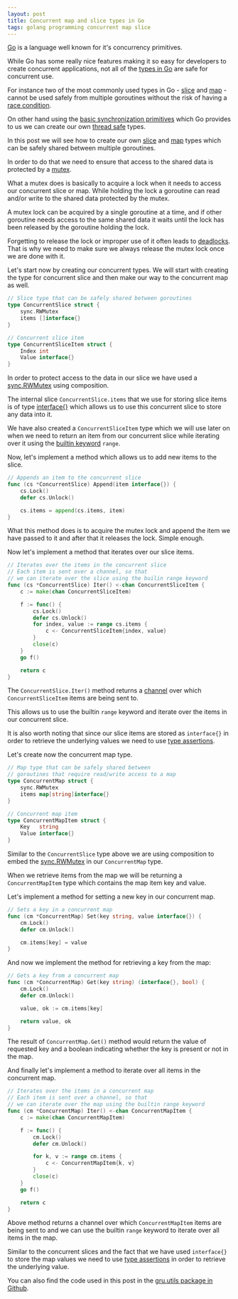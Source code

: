 ```yaml
---
layout: post
title: Concurrent map and slice types in Go
tags: golang programming concurrent map slice
---
```

[Go](https://golang.org/) is a language well known for it's
concurrency primitives.

While Go has some really nice features making it so easy for
developers to create concurrent applications, not all of the
[types in Go](https://golang.org/ref/spec#Types) are safe for
concurrent use.

For instance two of the most commonly used types in Go -
[slice](https://golang.org/ref/spec#Slice_types) and
[map](https://golang.org/ref/spec#Map_types) - cannot be used safely
from multiple goroutines without the risk of having a
[race condition](https://en.wikipedia.org/wiki/Race_condition#Software).

On other hand using the
[basic synchronization primitives](https://golang.org/pkg/sync/) which
Go provides to us we can create our own
[thread safe](https://en.wikipedia.org/wiki/Thread_safety) types.

In this post we will see how to create our own
[slice](https://golang.org/ref/spec#Slice_types) and
[map](https://golang.org/ref/spec#Map_types) types which can be
safely shared between multiple goroutines.

In order to do that we need to ensure that access to the shared
data is protected by a [mutex](https://en.wikipedia.org/wiki/Mutual_exclusion).

What a mutex does is basically to acquire a lock when it needs to
access our concurrent slice or map. While holding the lock a
goroutine can read and/or write to the shared data protected by the
mutex.

A mutex lock can be acquired by a single goroutine at a time, and if
other goroutine needs access to the same shared data it waits
until the lock has been released by the goroutine holding the lock.

Forgetting to release the lock or improper use of it often
leads to [deadlocks](https://en.wikipedia.org/wiki/Deadlock). That is
why we need to make sure we always release the mutex lock once we are
done with it.

Let's start now by creating our concurrent types. We will start
with creating the type for concurrent slice and then make our
way to the concurrent map as well.


```go
// Slice type that can be safely shared between goroutines
type ConcurrentSlice struct {
	sync.RWMutex
	items []interface{}
}

// Concurrent slice item
type ConcurrentSliceItem struct {
	Index int
	Value interface{}
}
```

In order to protect access to the data in our slice we have
used a [sync.RWMutex](https://golang.org/pkg/sync/#RWMutex) using
composition.

The internal slice `ConcurrentSlice.items` that we use for
storing slice items is of type
[interface{}](https://golang.org/ref/spec#Interface_types) which
allows us to use this concurrent slice to store any data into it.

We have also created a `ConcurrentSliceItem` type which we will
use later on when we need to return an item from our concurrent slice
while iterating over it using the
[builtin keyword](https://golang.org/ref/spec#Keywords) `range`.

Now, let's implement a method which allows us to add new items to the
slice.

```go
// Appends an item to the concurrent slice
func (cs *ConcurrentSlice) Append(item interface{}) {
	cs.Lock()
	defer cs.Unlock()

	cs.items = append(cs.items, item)
}
```

What this method does is to acquire the mutex lock and append the item
we have passed to it and after that it releases the lock. Simple enough.

Now let's implement a method that iterates over our slice items.

```go
// Iterates over the items in the concurrent slice
// Each item is sent over a channel, so that
// we can iterate over the slice using the builin range keyword
func (cs *ConcurrentSlice) Iter() <-chan ConcurrentSliceItem {
	c := make(chan ConcurrentSliceItem)

	f := func() {
		cs.Lock()
		defer cs.Unlock()
		for index, value := range cs.items {
			c <- ConcurrentSliceItem{index, value}
		}
		close(c)
	}
	go f()

	return c
}
```

The `ConcurrentSlice.Iter()` method returns a
[channel](https://golang.org/ref/spec#Channel_types) over which
`ConcurrentSliceItem` items are being sent to.

This allows us to use the builtin `range` keyword and iterate
over the items in our concurrent slice.

It is also worth noting that since our slice items are stored as
`interface{}` in order to retrieve the underlying values we
need to use [type assertions](https://golang.org/ref/spec#Type_assertions).

Let's create now the concurrent map type.

```go
// Map type that can be safely shared between
// goroutines that require read/write access to a map
type ConcurrentMap struct {
	sync.RWMutex
	items map[string]interface{}
}

// Concurrent map item
type ConcurrentMapItem struct {
	Key   string
	Value interface{}
}
```

Similar to the `ConcurrentSlice` type above we are using
composition to embed the
[sync.RWMutex](https://golang.org/pkg/sync/#RWMutex) in our
`ConcurrentMap` type.

When we retrieve items from the map we will be returning a
`ConcurrentMapItem` type which contains the map item key and value.

Let's implement a method for setting a new key in our concurrent map.

```go
// Sets a key in a concurrent map
func (cm *ConcurrentMap) Set(key string, value interface{}) {
	cm.Lock()
	defer cm.Unlock()

	cm.items[key] = value
}
```

And now we implement the method for retrieving a key from the map:

```go
// Gets a key from a concurrent map
func (cm *ConcurrentMap) Get(key string) (interface{}, bool) {
	cm.Lock()
	defer cm.Unlock()

	value, ok := cm.items[key]

	return value, ok
}
```

The result of `ConcurrentMap.Get()` method would return the
value of requested key and a boolean indicating whether the
key is present or not in the map.

And finally let's implement a method to iterate over all items in the
concurrent map.

```go
// Iterates over the items in a concurrent map
// Each item is sent over a channel, so that
// we can iterate over the map using the builtin range keyword
func (cm *ConcurrentMap) Iter() <-chan ConcurrentMapItem {
	c := make(chan ConcurrentMapItem)

	f := func() {
		cm.Lock()
		defer cm.Unlock()

		for k, v := range cm.items {
			c <- ConcurrentMapItem{k, v}
		}
		close(c)
	}
	go f()

	return c
}
```

Above method returns a channel over which `ConcurrentMapItem`
items are being sent to and we can use the builtin `range` keyword to
iterate over all items in the map.

Similar to the concurrent slices and the fact that we have used
`interface{}` to store the map values we need to use
[type assertions](https://golang.org/ref/spec#Type_assertions)
in order to retrieve the underlying value.

You can also find the code used in this post in the
[gru.utils package in Github](https://github.com/dnaeon/gru/tree/master/utils).
